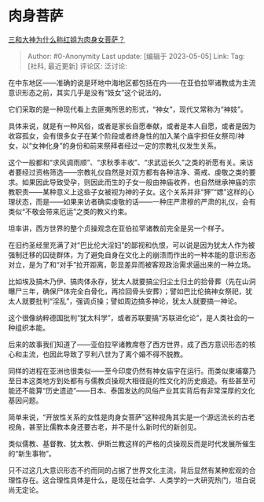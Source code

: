 # 肉身菩萨
[三和大神为什么称红姐为肉身女菩萨？](https://www.zhihu.com/question/598954251/answer/3014169762)

> Author: #0-Anonymity
> Last update: [编辑于 2023-05-05]
> Link:
> Tag: [社科, 最近更新]
> 评论区:
> 泛讨论:

在中东地区——准确的说是环地中海地区都包括在内——在亚伯拉罕诸教成为主流意识形态之前，其实几乎是没有“妓女”这个说法的。

它们采取的是一种现代看上去匪夷所思的形式，“神女”，现代又常称为“神妓”。

具体来说，就是有一种风俗，或者是家长自愿奉献，或者是本人自愿，或者是因为收容孤女，会有很多女子在某个阶段或者终身性的加入某个庙宇担任女祭司/神女，以“女神化身”的身份和前来祭拜者经过一定的宗教礼仪发生关系。

这个一般都和“求风调雨顺”、“求秋季丰收”、“求武运长久”之类的祈愿有关。来访者要经过资格筛选——宗教礼仪自然是对双方都有各种洁净、斋戒、虔敬之类的要求。如果因此导致受孕，则因此而生的子女一般由神庙收养，也自然继承神庙的宗教职责——某种意义上这些子女被视为神的子女。这个关系并非“狎”“嫖”这样的心理状态，而是——如果来访者确实虔敬的话——一种庄严肃穆的严肃的礼仪，会有类似“不敬会带来厄运”之类的教义约束。

坦率讲，西方世界的整个贞操观念在亚伯拉罕诸教前完全是另一个样子。

在旧约圣经里充满了对“巴比伦大淫妇”的鄙视和仇恨，可以说是因为犹太人作为被强制迁移的囚徒群体，为了避免自身在文化上的崩溃而作出的一种本能的意识形态对立，是为了和“对手”拉开距离，彰显差异而被客观政治需求逼出来的一种立场。

比如埃及搞木乃伊、搞肉体永存，犹太人就要搞尘归尘土归土的拾骨葬（先在山洞曝尸三年，确保尸体完全白骨化，再捡回骨头安葬）；譬如巴比伦搞神女祭祀，犹太人就要批判“淫乱”，强调贞操；譬如周边搞多神论，犹太人就要搞一神论。

这个很像纳粹德国批判“犹太科学”，或者苏联要搞“苏联进化论”，是人类社会的一种组织本能。

后来的故事我们知道了——亚伯拉罕诸教席卷了西方世界，成了西方意识形态的核心和主流，也因此导致了亨利八世为了离个婚不得不脱教。

同样的进程在亚洲也很类似——至今印度仍然有神女庙宇在运行。而类似柬埔寨乃至日本这类地方到处都有与儒教贞操观大相径庭的性文化的历史痕迹。有些甚至可能还不能算“历史遗迹”——日本、泰国发达的风俗产业其实背后有非常深厚的文化基因问题。

简单来说，“开放性关系的女性是肉身女菩萨”这种视角其实是一个源远流长的古老视角，甚至比儒教本身还要古老，并不是什么新时代的新创见。

类似儒教、基督教、犹太教、伊斯兰教这样的严格的贞操观反而是时代发展所催生的“新生事物”。

只不过这几大意识形态不约而同的占据了世界文化主流，背后显然有某种宏观的合理性存在。这合理性具体是什么，是现在社会学、人类学的一大研究热门，坦白说尚无定论。